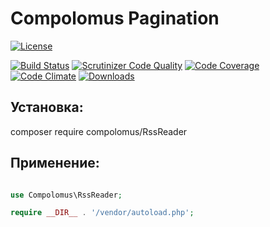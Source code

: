 # Compolomus Pagination

[![License](https://poser.pugx.org/compolomus/RssReader/license)](https://packagist.org/packages/compolomus/RssReader)

[![Build Status](https://scrutinizer-ci.com/g/Compolomus/RssReader/badges/build.png?b=master)](https://scrutinizer-ci.com/g/Compolomus/RssReader/build-status/master)
[![Scrutinizer Code Quality](https://scrutinizer-ci.com/g/Compolomus/RssReader/badges/quality-score.png?b=master)](https://scrutinizer-ci.com/g/Compolomus/RssReader/?branch=master)
[![Code Coverage](https://scrutinizer-ci.com/g/Compolomus/RssReader/badges/coverage.png?b=master)](https://scrutinizer-ci.com/g/Compolomus/RssReader/?branch=master)
[![Code Climate](https://codeclimate.com/github/Compolomus/RssReader/badges/gpa.svg)](https://codeclimate.com/github/Compolomus/RssReader)
[![Downloads](https://poser.pugx.org/compolomus/RssReader/downloads)](https://packagist.org/packages/compolomus/RssReader)

## Установка:

composer require compolomus/RssReader

## Применение:

```php

use Compolomus\RssReader;

require __DIR__ . '/vendor/autoload.php';



```
